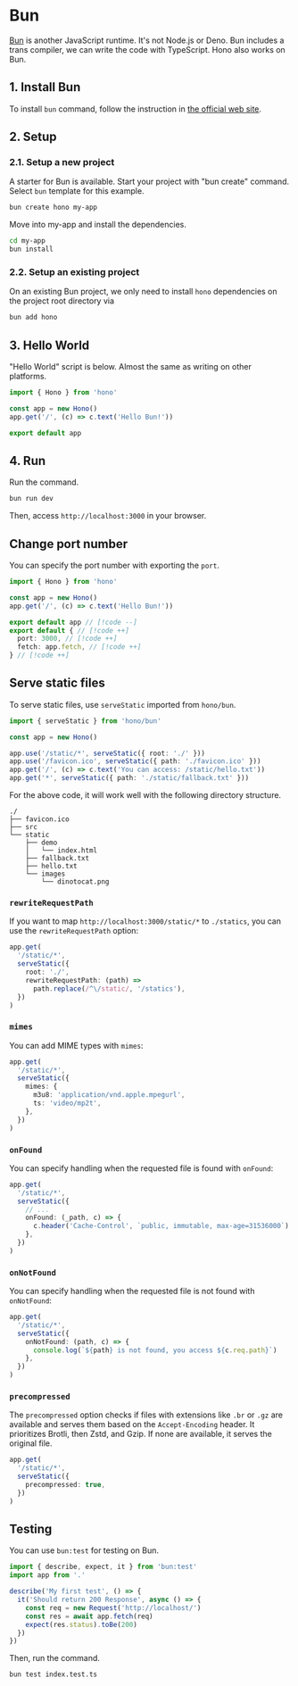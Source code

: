 # Bun

[Bun](https://bun.sh) is another JavaScript runtime. It's not Node.js or Deno. Bun includes a trans compiler, we can write the code with TypeScript.
Hono also works on Bun.

## 1. Install Bun

To install `bun` command, follow the instruction in [the official web site](https://bun.sh).

## 2. Setup

### 2.1. Setup a new project

A starter for Bun is available. Start your project with "bun create" command.
Select `bun` template for this example.

```sh
bun create hono my-app
```

Move into my-app and install the dependencies.

```sh
cd my-app
bun install
```

### 2.2. Setup an existing project

On an existing Bun project, we only need to install `hono` dependencies on the project root directory via

```sh
bun add hono
```

## 3. Hello World

"Hello World" script is below. Almost the same as writing on other platforms.

```ts
import { Hono } from 'hono'

const app = new Hono()
app.get('/', (c) => c.text('Hello Bun!'))

export default app
```

## 4. Run

Run the command.

```sh
bun run dev
```

Then, access `http://localhost:3000` in your browser.

## Change port number

You can specify the port number with exporting the `port`.

<!-- prettier-ignore -->
```ts
import { Hono } from 'hono'

const app = new Hono()
app.get('/', (c) => c.text('Hello Bun!'))

export default app // [!code --]
export default { // [!code ++]
  port: 3000, // [!code ++]
  fetch: app.fetch, // [!code ++]
} // [!code ++]
```

## Serve static files

To serve static files, use `serveStatic` imported from `hono/bun`.

```ts
import { serveStatic } from 'hono/bun'

const app = new Hono()

app.use('/static/*', serveStatic({ root: './' }))
app.use('/favicon.ico', serveStatic({ path: './favicon.ico' }))
app.get('/', (c) => c.text('You can access: /static/hello.txt'))
app.get('*', serveStatic({ path: './static/fallback.txt' }))
```

For the above code, it will work well with the following directory structure.

```
./
├── favicon.ico
├── src
└── static
    ├── demo
    │   └── index.html
    ├── fallback.txt
    ├── hello.txt
    └── images
        └── dinotocat.png
```

### `rewriteRequestPath`

If you want to map `http://localhost:3000/static/*` to `./statics`, you can use the `rewriteRequestPath` option:

```ts
app.get(
  '/static/*',
  serveStatic({
    root: './',
    rewriteRequestPath: (path) =>
      path.replace(/^\/static/, '/statics'),
  })
)
```

### `mimes`

You can add MIME types with `mimes`:

```ts
app.get(
  '/static/*',
  serveStatic({
    mimes: {
      m3u8: 'application/vnd.apple.mpegurl',
      ts: 'video/mp2t',
    },
  })
)
```

### `onFound`

You can specify handling when the requested file is found with `onFound`:

```ts
app.get(
  '/static/*',
  serveStatic({
    // ...
    onFound: (_path, c) => {
      c.header('Cache-Control', `public, immutable, max-age=31536000`)
    },
  })
)
```

### `onNotFound`

You can specify handling when the requested file is not found with `onNotFound`:

```ts
app.get(
  '/static/*',
  serveStatic({
    onNotFound: (path, c) => {
      console.log(`${path} is not found, you access ${c.req.path}`)
    },
  })
)
```

### `precompressed`

The `precompressed` option checks if files with extensions like `.br` or `.gz` are available and serves them based on the `Accept-Encoding` header. It prioritizes Brotli, then Zstd, and Gzip. If none are available, it serves the original file.

```ts
app.get(
  '/static/*',
  serveStatic({
    precompressed: true,
  })
)
```

## Testing

You can use `bun:test` for testing on Bun.

```ts
import { describe, expect, it } from 'bun:test'
import app from '.'

describe('My first test', () => {
  it('Should return 200 Response', async () => {
    const req = new Request('http://localhost/')
    const res = await app.fetch(req)
    expect(res.status).toBe(200)
  })
})
```

Then, run the command.

```sh
bun test index.test.ts
```
